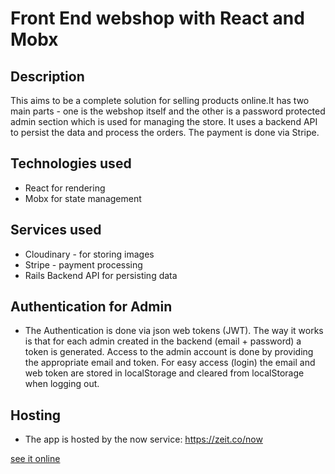 # Front End webshop with React and Mobx
## Description
This aims to be a complete solution for selling products online.It has two main parts - one is the webshop itself and the other is a password protected admin section which is used for managing the store. It uses a backend API to persist the data and process the orders. The payment is done via Stripe.
## Technologies used
- React for rendering
- Mobx for state management
## Services used
- Cloudinary - for storing images
- Stripe - payment processing
- Rails Backend API for persisting data
## Authentication for Admin
- The Authentication is done via json web tokens (JWT). The way it works is that for each admin created in the backend (email + password) a token is generated. Access to the admin account is done by providing the appropriate email and token. For easy access (login) the email and web token are stored in localStorage and cleared from localStorage when logging out.
## Hosting
- The app is hosted by the now service: https://zeit.co/now

[see it online](https://webstore.live)
